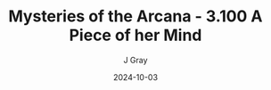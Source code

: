 ---
title: 'Mysteries of the Arcana - 3.100 A Piece of her Mind'
alt: 'Mysteries of the Arcana'
date: '2024-10-03'
author: 'J Gray'
artist: 'Gennifer'
---
